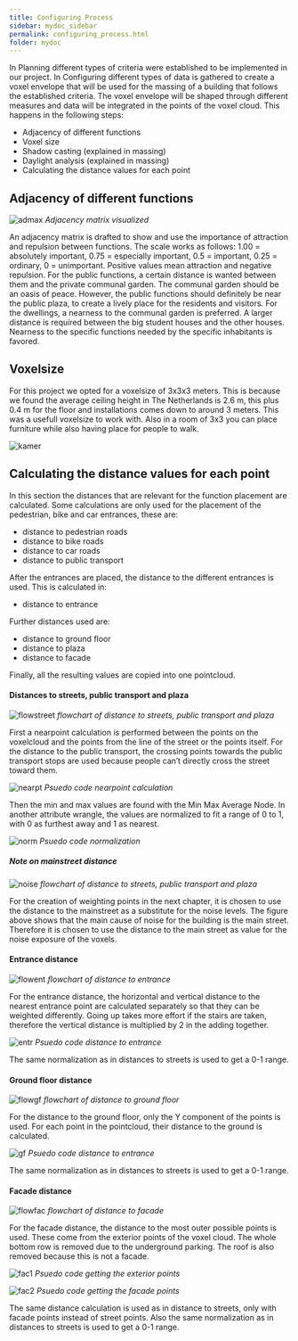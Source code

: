 ```yaml
---
title: Configuring Process
sidebar: mydoc_sidebar
permalink: configuring_process.html
folder: mydoc
---
```

In Planning different types of criteria were established to be implemented in our project. In Configuring different types of data is gathered to create a voxel envelope that will be used for the massing of a building that follows the established criteria. The voxel envelope will be shaped through different measures and data will be integrated in the points of the voxel cloud. This happens in the following steps: 
- Adjacency of different functions
- Voxel size 
- Shadow casting (explained in massing)
- Daylight analysis (explained in massing)
- Calculating the distance values for each point
  

## Adjacency of different functions

![admax](../images/adjacencyvisualized.jpg)
*Adjacency matrix visualized*

An adjacency matrix is drafted to show and use the importance of attraction and repulsion between functions. The scale works as follows: 1.00 = absolutely important, 0.75 = especially important, 0.5 = important, 0.25 = ordinary, 0 = unimportant. Positive values mean attraction and negative repulsion. 
For the public functions, a certain distance is wanted between them and the private communal garden. The communal garden should be an oasis of peace. However, the public functions should definitely  be near the public plaza, to create a lively place for the residents and visitors. 
For the dwellings, a nearness to the communal garden is preferred. A larger distance is required between the big student houses and the other houses. Nearness to the specific functions needed by the specific inhabitants is favored. 

## Voxelsize
For this project we opted for a voxelsize of 3x3x3 meters. This is because we found the average ceiling height in The Netherlands is 2.6 m, this plus 0.4 m for the floor and installations comes down to around 3 meters. This was a usefull voxelsize to work with. Also in a room of 3x3 you can place furniture while also having place for people to walk. 

![kamer](../images/kamer.jpg)


## Calculating the distance values for each point
In this section the distances that are relevant for the function placement are calculated. Some calculations are only used for the placement of the pedestrian, bike and car entrances, these are:
- distance to pedestrian roads
- distance to bike roads
- distance to car roads
- distance to public transport


After the entrances are placed, the distance to the different entrances is used. This is calculated in:
- distance to entrance

Further distances used are:
- distance to ground floor
- distance to plaza
- distance to facade

Finally, all the resulting values are copied into one pointcloud. 

#### Distances to streets, public transport and plaza
![flowstreet](../images/streetdistances.jpg)
*flowchart of distance to streets, public transport and plaza*


First a nearpoint calculation is performed between the points on the voxelcloud and the points from the line of the street or the points itself. For the distance to the public transport, the crossing points towards the public transport stops are used because people can’t directly cross the street toward them. 


![nearpt](../images/psuedonearpoint.jpg)
*Psuedo code nearpoint calculation*
 
Then the min and max values are found with the Min Max Average Node. In another attribute wrangle, the values are normalized to fit a range of 0 to 1, with 0 as furthest away and 1 as nearest. 

![norm](../images/psuedonorm.jpg)
*Psuedo code normalization*
 

 
##### Note on mainstreet distance

![noise](../images/noiseargument.jpg)
*flowchart of distance to streets, public transport and plaza*

For the creation of weighting points in the next chapter, it is chosen to use the distance to the mainstreet as a substitute for the noise levels. The figure above shows that the main cause of noise for the building is the main street. Therefore it is chosen to use the distance to the main street as value for the noise exposure of the voxels.


#### Entrance distance

![flowent](../images/entrancedistanceflow.jpg)
*flowchart of distance to entrance*


For the entrance distance, the horizontal and vertical distance to the nearest entrance point are calculated separately so that they can be weighted differently. Going up takes more effort if the stairs are taken, therefore the vertical distance is multiplied by 2 in the adding together.

![entr](../images/psuedohor.jpg)
*Psuedo code distance to entrance*

The same normalization as in distances to streets is used to get a 0-1 range. 


#### Ground floor distance


![flowgf](../images/groundfloordistanceflow.jpg)
*flowchart of distance to ground floor*


For the distance to the ground floor, only the Y component of the points is used. For each point in the pointcloud, their distance to the ground is calculated.

![gf](../images/psuedogf.jpg)
*Psuedo code distance to entrance*


The same normalization as in distances to streets is used to get a 0-1 range. 


#### Facade distance 


![flowfac](../images/facadedistance.jpg)
*flowchart of distance to facade*


For the facade distance, the distance to the most outer possible points is used. These come from the exterior points of the voxel cloud. The whole bottom row is removed due to the underground parking. The roof is also removed because this is not a facade.

![fac1](../images/psuedofac1.jpg)
*Psuedo code getting the exterior points*

![fac2](../images/psuedofac1.jpg)
*Psuedo code getting the facade points*

The same distance calculation is used as in distance to streets, only with facade points instead of street points. Also the same normalization as in distances to streets is used to get a 0-1 range. 


